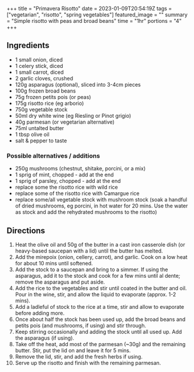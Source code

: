 +++
title = "Primavera Risotto"
date = 2023-01-09T20:54:19Z
tags = ["vegetarian", "risotto", "spring vegetables"]
featured_image = ""
summary = "Simple risotto with peas and broad beans"
time = "1hr"
portions = "4"
+++

## Ingredients
- 1 small onion, diced 
- 1 celery stick, diced
- 1 small carrot, diced
- 2 garlic cloves, crushed 
- 120g asparagus (optional), sliced into 3-4cm pieces
- 100g frozen broad beans
- 75g frozen petits pois (or peas)
- 175g risotto rice (eg arborio)
- 750g vegetable stock
- 50ml dry white wine (eg Riesling or Pinot grigio)
- 40g parmesan (or vegetarian alternative) 
- 75ml untalted butter
- 1 tbsp olive oil
- salt & pepper to taste

### Possible alternatives / additions
- 250g mushrooms (chestnut, shitake, porcini, or a mix)
- 1 sprig of mint, chopped - add at the end
- 1 sprig of parsley, chopped - add at the end
- replace some the risotto rice with wild rice
- replace some of the risotto rice with Camargue rice 
- replace some/all vegetable stock with mushroom stock (soak a handful of dried mushrooms, eg porcini, in hot water for 20 mins. Use the water as stock and add the rehydrated mushrooms to the risotto)

## Directions
1. Heat the olive oil and 50g of the butter in a cast iron casserole dish (or heavy-based saucepan with a lid) until the butter has melted.
2. Add the mirepoix (onion, cellery, carrot), and garlic. Cook on a low heat for about 10 mins until softened.
3. Add the stock to a saucepan and bring to a simmer. If using the asparagus, add it to the stock and cook for a few mins until al dente; remove the asparagus and put aside.
4. Add the rice to the vegetables and stir until coated in the butter and oil. Pour in the wine, stir, and allow the liquid to evaporate (approx. 1-2 mins).
5. Add a ladleful of stock to the rice at a time, stir and allow to evaporate before adding more.   
6. Once about half the stock has been used up, add the broad beans and petits pois (and mushrooms, if using) and stir through.
7. Keep stirring occasionally and adding the stock until all used up. Add the asparagus (if using).
8. Take off the heat, add most of the parmesan (~30g) and the remaining butter. Stir, put the lid on and leave it for 5 mins.
9. Remove the lid, stir, and add the fresh herbs if using.
10. Serve up the risotto and finish with the remaining parmesan.  
